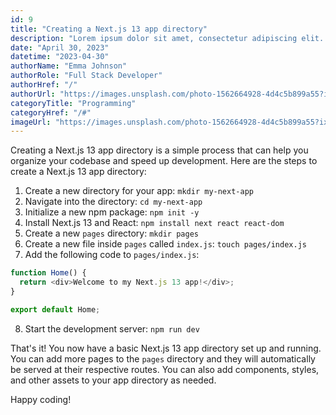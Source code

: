 ```yaml
---
id: 9
title: "Creating a Next.js 13 app directory"
description: "Lorem ipsum dolor sit amet, consectetur adipiscing elit. Maecenas in ultricies nisl. Aliquam sit amet neque tincidunt, finibus quam at, aliquam eros. Nullam eget turpis libero. Quisque sed nisi dignissim, bibendum nulla vel, tincidunt tortor. Vestibulum non luctus arcu. Donec vitae sapien ultricies, euismod risus ac, iaculis mauris. Nullam non mauris non ante dictum auctor. Nunc ac mauris eget quam feugiat bibendum. Duis et sollicitudin tellus."
date: "April 30, 2023"
datetime: "2023-04-30"
authorName: "Emma Johnson"
authorRole: "Full Stack Developer"
authorHref: "/"
authorUrl: "https://images.unsplash.com/photo-1562664928-4d4c5b899a55?ixlib=rb-4.0.3&ixid=MnwxMjA3fDB8MHxzZWFyY2h8M3x8bW9kZXJhdGlvbnxlbnwwfHx8fDE2MzEzMDU5Mzk&auto=format&fit=crop&w=500&q=60"
categoryTitle: "Programming"
categoryHref: "/#"
imageUrl: "https://images.unsplash.com/photo-1562664928-4d4c5b899a55?ixlib=rb-4.0.3&ixid=MnwxMjA3fDB8MHxzZWFyY2h8M3x8bW9kZXJhdGlvbnxlbnwwfHx8fDE2MzEzMDU5Mzk&auto=format&fit=crop&w=2070&q=80"
---
```


Creating a Next.js 13 app directory is a simple process that can help you organize your codebase and speed up development. Here are the steps to create a Next.js 13 app directory:

1. Create a new directory for your app: `mkdir my-next-app`
2. Navigate into the directory: `cd my-next-app`
3. Initialize a new npm package: `npm init -y`
4. Install Next.js 13 and React: `npm install next react react-dom`
5. Create a new `pages` directory: `mkdir pages`
6. Create a new file inside `pages` called `index.js`: `touch pages/index.js`
7. Add the following code to `pages/index.js`:

```javascript
function Home() {
  return <div>Welcome to my Next.js 13 app!</div>;
}

export default Home;
```

8. Start the development server: `npm run dev`

That's it! You now have a basic Next.js 13 app directory set up and running. You can add more pages to the `pages` directory and they will automatically be served at their respective routes. You can also add components, styles, and other assets to your app directory as needed.

Happy coding!